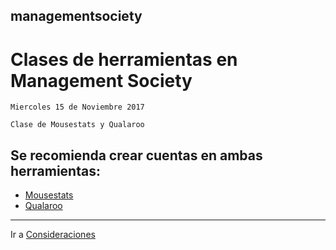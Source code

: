 ## managementsociety

# Clases de herramientas en Management Society
	Miercoles 15 de Noviembre 2017
	
	Clase de Mousestats y Qualaroo

## Se recomienda crear cuentas en ambas herramientas:
-  [Mousestats](https://ssl.mousestats.com/user/register/4)
-  [Qualaroo](https://app.qualaroo.com/signup)

---
Ir a [Consideraciones](..managementsociety/herramientas/consideraciones.md)
